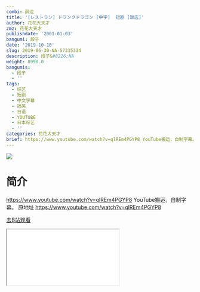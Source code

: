```yaml
---
combi: 醉龙
title: '[レストラン] ドランクドラゴン [中字]  短剧 [饭店]'
author: 花花大天才
zmz: 花花大天才
publishdate: '2001-01-03'
bangumi: 段子
date: '2019-10-10'
slug: 2019-06-30-NA-57315334
description: 段子&#8226;NA
weight: 8990.0
bangumis:
  - 段子
  - ''
tags:
  - 综艺
  - 短剧
  - 中文字幕
  - 搞笑
  - 日语
  - YOUTUBE
  - 日本综艺
  - ''
categories: 花花大天才
brief: https://www.youtube.com/watch?v=qlREm4PGYP8 YouTube搬运，自制字幕。 原地址 https://www.youtube.com/watch?v=qlREm4PGYP8
---
```

![](https://raw.githubusercontent.com/tcgriffith/owaraisite/master/static/tmpimg/1188ed63033ea8d75714475d1c50b8435b4c6f77.jpg.480.jpg)
# 简介  
https://www.youtube.com/watch?v=qlREm4PGYP8
YouTube搬运，自制字幕。
原地址 https://www.youtube.com/watch?v=qlREm4PGYP8  

[去B站观看](https://www.bilibili.com/video/av57315334/)
<div class ="resp-container"><iframe class="testiframe" src="//player.bilibili.com/player.html?aid=57315334"", scrolling="no", allowfullscreen="true" > </iframe></div> 
